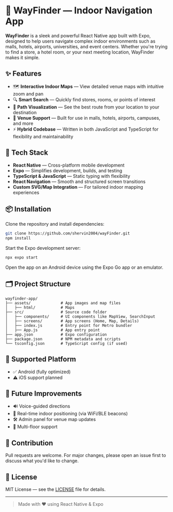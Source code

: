 # 🧭 WayFinder — Indoor Navigation App

**WayFinder** is a sleek and powerful React Native app built with Expo, designed to help users navigate complex indoor environments such as malls, hotels, airports, universities, and event centers. Whether you're trying to find a store, a hotel room, or your next meeting location, WayFinder makes it simple.

## ✨ Features

- 🗺️ **Interactive Indoor Maps** — View detailed venue maps with intuitive zoom and pan
- 🔍 **Smart Search** — Quickly find stores, rooms, or points of interest
- 📌 **Path Visualization** — See the best route from your location to your destination
- 🏢 **Venue Support** — Built for use in malls, hotels, airports, campuses, and more
- ⚡ **Hybrid Codebase** — Written in both JavaScript and TypeScript for flexibility and maintainability

## 💠 Tech Stack

- **React Native** — Cross-platform mobile development
- **Expo** — Simplifies development, builds, and testing
- **TypeScript & JavaScript** — Static typing with flexibility
- **React Navigation** — Smooth and structured screen transitions
- **Custom SVG/Map Integration** — For tailored indoor mapping experiences

## 📦 Installation

Clone the repository and install dependencies:

```bash
git clone https://github.com/shervin2004/wayFinder.git
npm install
```

Start the Expo development server:

```bash
npx expo start
```

Open the app on an Android device using the Expo Go app or an emulator.

## 🗂️ Project Structure

```
wayfinder-app/
├── assets/             # App images and map files
│   ├── html/           # Maps
├── src/                # Source code folder
│   ├── components/     # UI components like MapView, SearchInput
│   ├── screens/        # App screens (Home, Map, Details)
│   ├── index.js        # Entry point for Metro bundler
│   ├── App.js          # App entry point
├── app.json            # Expo configuration
├── package.json        # NPM metadata and scripts
└── tsconfig.json       # TypeScript config (if used)
```

## 📱 Supported Platform

- ✅ Android (fully optimized)
- ⚠️ iOS support planned

## 🚧 Future Improvements

- 🔊 Voice-guided directions
- 📡 Real-time indoor positioning (via WiFi/BLE beacons)
- 🛠 Admin panel for venue map updates
- 🔄 Multi-floor support

## 🤝 Contribution

Pull requests are welcome. For major changes, please open an issue first to discuss what you'd like to change.

## 📄 License

MIT License — see the [LICENSE](LICENSE) file for details.

---

> Made with ❤️ using React Native & Expo

